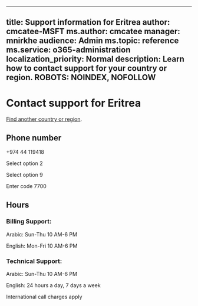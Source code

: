 ﻿
---                                
title: Support information for Eritrea
author: cmcatee-MSFT
ms.author: cmcatee
manager: mnirkhe
audience: Admin
ms.topic: reference
ms.service: o365-administration
localization_priority: Normal
description: Learn how to contact support for your country or region.
ROBOTS: NOINDEX, NOFOLLOW
---

# Contact support for Eritrea

[Find another country or region](../contact-support-for-business-products.md).

## Phone number
+974 44 119418

Select option 2

Select option 9

Enter code 7700

## Hours
### Billing Support:

Arabic: Sun-Thu 10 AM-6 PM

English: Mon-Fri 10 AM-6 PM

### Technical Support:

Arabic: Sun-Thu 10 AM-6 PM

English: 24 hours a day, 7 days a week

International call charges apply



